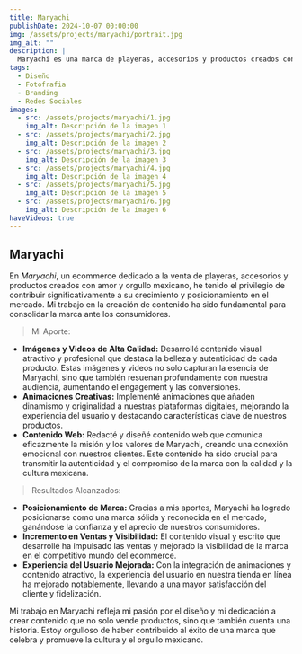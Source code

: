 ```yaml
---
title: Maryachi
publishDate: 2024-10-07 00:00:00
img: /assets/projects/maryachi/portrait.jpg
img_alt: ""
description: |
  Maryachi es una marca de playeras, accesorios y productos creados con amor y orgullo mexicano en la que he aportado mis conocimientos en diseño grafico y multimedia con contenido para sus redes sociales y pagina web
tags:
  - Diseño
  - Fotofrafia
  - Branding
  - Redes Sociales
images:
  - src: /assets/projects/maryachi/1.jpg
    img_alt: Descripción de la imagen 1
  - src: /assets/projects/maryachi/2.jpg
    img_alt: Descripción de la imagen 2
  - src: /assets/projects/maryachi/3.jpg
    img_alt: Descripción de la imagen 3
  - src: /assets/projects/maryachi/4.jpg
    img_alt: Descripción de la imagen 4
  - src: /assets/projects/maryachi/5.jpg
    img_alt: Descripción de la imagen 5
  - src: /assets/projects/maryachi/6.jpg
    img_alt: Descripción de la imagen 6
haveVideos: true
---
```

## Maryachi

En *Maryachi*, un ecommerce dedicado a la venta de playeras, accesorios y productos creados con amor y orgullo mexicano, he tenido el privilegio de contribuir significativamente a su crecimiento y posicionamiento en el mercado. Mi trabajo en la creación de contenido ha sido fundamental para consolidar la marca ante los consumidores.

>Mi Aporte:

- **Imágenes y Videos de Alta Calidad:** Desarrollé contenido visual atractivo y profesional que destaca la belleza y autenticidad de cada producto. Estas imágenes y videos no solo capturan la esencia de Maryachi, sino que también resuenan profundamente con nuestra audiencia, aumentando el engagement y las conversiones.
- **Animaciones Creativas:** Implementé animaciones que añaden dinamismo y originalidad a nuestras plataformas digitales, mejorando la experiencia del usuario y destacando características clave de nuestros productos.
- **Contenido Web:** Redacté y diseñé contenido web que comunica eficazmente la misión y los valores de Maryachi, creando una conexión emocional con nuestros clientes. Este contenido ha sido crucial para transmitir la autenticidad y el compromiso de la marca con la calidad y la cultura mexicana.

>Resultados Alcanzados:

- **Posicionamiento de Marca:** Gracias a mis aportes, Maryachi ha logrado posicionarse como una marca sólida y reconocida en el mercado, ganándose la confianza y el aprecio de nuestros consumidores.
- **Incremento en Ventas y Visibilidad:** El contenido visual y escrito que desarrollé ha impulsado las ventas y mejorado la visibilidad de la marca en el competitivo mundo del ecommerce.
- **Experiencia del Usuario Mejorada:** Con la integración de animaciones y contenido atractivo, la experiencia del usuario en nuestra tienda en línea ha mejorado notablemente, llevando a una mayor satisfacción del cliente y fidelización.

Mi trabajo en Maryachi refleja mi pasión por el diseño y mi dedicación a crear contenido que no solo vende productos, sino que también cuenta una historia. Estoy orgulloso de haber contribuido al éxito de una marca que celebra y promueve la cultura y el orgullo mexicano.